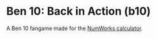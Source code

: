 # Ben 10: Back in Action (b10)
A Ben 10 fangame made for the [NumWorks calculator](https://www.numworks.com/).
